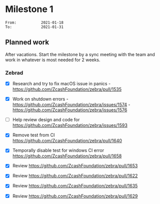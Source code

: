 # Milestone 1

```
From:           2021-01-18
To:             2021-01-31
```

## Planned work

After vacations. Start the milestone by a sync meeting with the team and work in whatever is most needed for 2 weeks.

### Zebrad

 - [x] Research and try to fix macOS issue in panics - https://github.com/ZcashFoundation/zebra/pull/1535
 - [x] Work on shutdown errors - https://github.com/ZcashFoundation/zebra/issues/1574 - https://github.com/ZcashFoundation/zebra/issues/1576  
 - [ ] Help review design and code for https://github.com/ZcashFoundation/zebra/issues/1593

 - [x] Remove test from CI https://github.com/ZcashFoundation/zebra/pull/1640
 - [x] Temporally disable test for windows CI error https://github.com/ZcashFoundation/zebra/pull/1658
 - [x] Review https://github.com/ZcashFoundation/zebra/pull/1653
 - [x] Review https://github.com/ZcashFoundation/zebra/pull/1622
 - [x] Review https://github.com/ZcashFoundation/zebra/pull/1635
 - [x] Review https://github.com/ZcashFoundation/zebra/pull/1629
